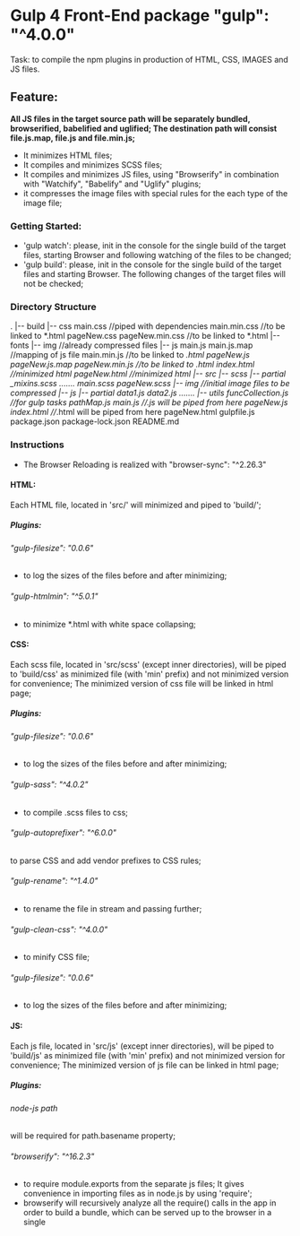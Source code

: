 # Gulp 4 Front-End package "gulp": "^4.0.0"
Task: to compile the npm plugins in production of HTML, CSS, IMAGES and JS files.

## Feature:
**All JS files in the target source path will be separately bundled, browserified, babelified and uglified; The destination path will consist file.js.map, file.js and file.min.js;**

- It minimizes HTML files;
- It compiles and minimizes SCSS files;
- It compiles and minimizes JS files, using "Browserify" 
in combination with "Watchify", "Babelify" and "Uglify" plugins;
- it compresses the image files with special rules for
the each type of the image file;


### Getting Started:

- 'gulp watch': please, init in the console for the single build of
the target files, starting Browser and following watching of the
files to be changed; 
- 'gulp build': please, init in the console for the single build of
the target files and starting Browser. The following changes of the 
target files will not be checked;

### Directory Structure

.
|-- build
     |-- css
        main.css        //piped with dependencies
        main.min.css    //to be linked to *.html
        pageNew.css
        pageNew.min.css //to be linked to *.html
     |-- fonts
     |-- img            //already compressed files
     |-- js
        main.js
        main.js.map     //mapping of js file
        main.min.js     //to be linked to *.html
        pageNew.js
        pageNew.js.map
        pageNew.min.js  //to be linked to *.html
     index.html         //minimized html
     pageNew.html       //minimized html
|-- src
     |-- scss
        |-- partial
            _mixins.scss
            .......
        main.scss
        pageNew.scss
     |-- img         //initial image files to be compressed
     |-- js
        |-- partial
            data1.js
            data2.js
            .......
        |-- utils
            funcCollection.js   //for gulp tasks
            pathMap.js
        main.js                 //*.js will be piped from here
        pageNew.js
     index.html                 //*.html will be piped from here
     pageNew.html
gulpfile.js
package.json
package-lock.json
README.md

### Instructions

- The Browser Reloading is realized with "browser-sync": "^2.26.3"

#### HTML: 

Each HTML file, located in 'src/' will minimized and
piped to 'build/';
##### Plugins:
###### "gulp-filesize": "0.0.6" 
- to log the sizes of the files before and after minimizing;

###### "gulp-htmlmin": "^5.0.1" 
- to minimize *.html with white space collapsing;

#### CSS: 

Each scss file, located in 'src/scss' (except inner
directories), will be piped to 'build/css' as minimized 
file (with 'min' prefix) and not minimized version
for convenience; The minimized version of css file will
be linked in html page;
##### Plugins:
###### "gulp-filesize": "0.0.6" 
- to log the sizes of the files before and after minimizing;

###### "gulp-sass": "^4.0.2"
- to compile .scss files to css;

###### "gulp-autoprefixer": "^6.0.0"
to parse CSS and add vendor prefixes to CSS rules;

###### "gulp-rename": "^1.4.0"
- to rename the file in stream and passing further;

###### "gulp-clean-css": "^4.0.0"
- to minify CSS file;

###### "gulp-filesize": "0.0.6" 
- to log the sizes of the files before and after minimizing;

#### JS:

Each js file, located in 'src/js' (except inner
directories), will be piped to 'build/js' as minimized 
file (with 'min' prefix) and not minimized version
for convenience; The minimized version of js file can
be linked in html page;
##### Plugins:
###### node-js path
will be required for path.basename property;

###### "browserify": "^16.2.3"
- to require module.exports from the separate js files;
It gives convenience in importing files as in node.js
by using 'require';
- browserify will recursively analyze all the require()
 calls in the app in order to build a bundle, which can
 be served up to the browser in a single <script> tag.
 
###### "babelify": "^10.0.0"
###### "@babel/core": "^7.3.4"
###### "@babel/preset-env": "^7.3.4"
- works in combination with "browserify", converting 
ECMAScript 2015+ code into a backwards compatible version 
of JavaScript in current and older browsers or environments;

###### "watchify": "^3.11.1"
- works in combination with "browserify", watching for
the changes, then the "browserify" bundle will be recompiled;

###### "gulp-watch": "^5.0.1"
- is used for watching the files in the target path, then
the callback function repipes the files to the 'build' path;

###### "exorcist": "^1.0.1"
- is used in combination with "browserify" to create 
separate map.js files in the pipe;

###### "vinyl-buffer": "^1.0.1"
###### "vinyl-source-stream": "^2.0.0"
- Convert streaming vinyl files to use buffers.
"vinyl-source-stream" module is just a bridge that makes it simple to 
use conventional text streams such as this in combination 
with gulp.

###### "gulp-uglify": "^3.0.2"
- Uglifying JavaScript involves changing variable and 
function names to reduce their size;

#### IMAGES:

Each image file, located in 'src/img', will be piped to 'build/img' 
as minimized file

###### "gulp-newer": "^1.4.0"
- to check the 'build' directory and to pipe the images 
from 'src/img' only if a new file exists;

###### "gulp-imagemin": "^5.0.3"
- to compress the image files, corresponding to the rules 
for compressing: gif, jpeg, png and svg files;